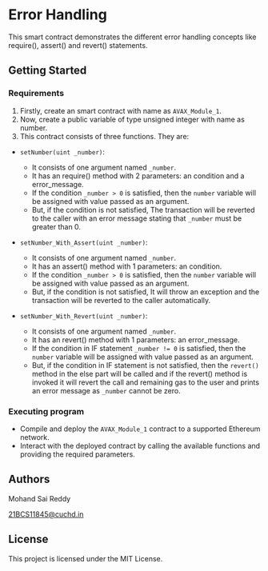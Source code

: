 # Error Handling 

This smart contract demonstrates the different error handling concepts like require(), assert() and revert() statements.

## Getting Started

### Requirements

1. Firstly, create an smart contract with name as `AVAX_Module_1`.
2. Now, create a public variable of type unsigned integer with name as number.
3. This contract consists of three functions. They are:
  * `setNumber(uint _number)`:
    * It consists of one argument named `_number`.
    * It has an require() method with 2 parameters: an condition and a error_message.
    * If the condition `_number > 0` is satisfied, then the `number` variable will be assigned with value passed as an argument.
    * But, if the condition is not satisfied, The transaction will be reverted to the caller with an error message stating that `_number` must be greater than 0.
   
  * `setNumber_With_Assert(uint _number)`:
    * It consists of one argument named `_number`.
    * It has an assert() method with 1 parameters: an condition.
    * If the condition `_number > 0` is satisfied, then the `number` variable will be assigned with value passed as an argument.
    * But, if the condition is not satisfied, It will throw an exception and the transaction will be reverted to the caller automatically.

  * `setNumber_With_Revert(uint _number)`:
    * It consists of one argument named `_number`.
    * It has an revert() method with 1 parameters: an error_message.
    * If the condition in IF statement `_number != 0` is satisfied, then the `number` variable will be assigned with value passed as an argument.
    * But, if the condition in IF statement is not satisfied, then the `revert()` method in the else part will be called and if the revert() method is invoked it will revert the call and remaining gas to the user and prints an error message as `_number` cannot be zero.
    
### Executing program

* Compile and deploy the `AVAX_Module_1` contract to a supported Ethereum network.
* Interact with the deployed contract by calling the available functions and providing the required parameters.

## Authors

Mohand Sai Reddy

21BCS11845@cuchd.in

## License

This project is licensed under the MIT License.
